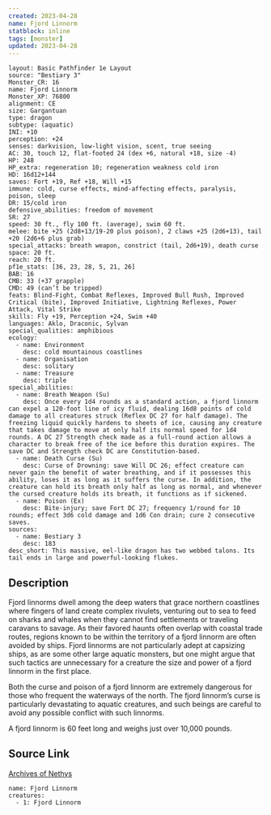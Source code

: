 ```yaml
---
created: 2023-04-28
name: Fjord Linnorm
statblock: inline
tags: [monster]
updated: 2023-04-28
---
```

```statblock
layout: Basic Pathfinder 1e Layout
source: "Bestiary 3"
Monster_CR: 16
name: Fjord Linnorm
Monster_XP: 76800
alignment: CE
size: Gargantuan
type: dragon
subtype: (aquatic)
INI: +10
perception: +24
senses: darkvision, low-light vision, scent, true seeing
AC: 30, touch 12, flat-footed 24 (dex +6, natural +18, size -4)
HP: 248
HP_extra: regeneration 10; regeneration weakness cold iron
HD: 16d12+144
saves: Fort +19, Ref +18, Will +15
immune: cold, curse effects, mind-affecting effects, paralysis, poison, sleep
DR: 15/cold iron
defensive_abilities: freedom of movement
SR: 27
speed: 30 ft., fly 100 ft. (average), swim 60 ft.
melee: bite +25 (2d8+13/19-20 plus poison), 2 claws +25 (2d6+13), tail +20 (2d6+6 plus grab)
special_attacks: breath weapon, constrict (tail, 2d6+19), death curse
space: 20 ft.
reach: 20 ft.
pf1e_stats: [36, 23, 28, 5, 21, 26]
BAB: 16
CMB: 33 (+37 grapple)
CMD: 49 (can’t be tripped)
feats: Blind-Fight, Combat Reflexes, Improved Bull Rush, Improved Critical (bite), Improved Initiative, Lightning Reflexes, Power Attack, Vital Strike
skills: Fly +19, Perception +24, Swim +40
languages: Aklo, Draconic, Sylvan
special_qualities: amphibious
ecology:
  - name: Environment
    desc: cold mountainous coastlines
  - name: Organisation
    desc: solitary
  - name: Treasure
    desc: triple
special_abilities:
  - name: Breath Weapon (Su)
    desc: Once every 1d4 rounds as a standard action, a fjord linnorm can expel a 120-foot line of icy fluid, dealing 16d8 points of cold damage to all creatures struck (Reflex DC 27 for half damage). The freezing liquid quickly hardens to sheets of ice, causing any creature that takes damage to move at only half its normal speed for 1d4 rounds. A DC 27 Strength check made as a full-round action allows a character to break free of the ice before this duration expires. The save DC and Strength check DC are Constitution-based.
  - name: Death Curse (Su)
    desc: Curse of Drowning: save Will DC 26; effect creature can never gain the benefit of water breathing, and if it possesses this ability, loses it as long as it suffers the curse. In addition, the creature can hold its breath only half as long as normal, and whenever the cursed creature holds its breath, it functions as if sickened.
  - name: Poison (Ex)
    desc: Bite-injury; save Fort DC 27; frequency 1/round for 10 rounds; effect 3d6 cold damage and 1d6 Con drain; cure 2 consecutive saves.
sources:
  - name: Bestiary 3
    desc: 183
desc_short: This massive, eel-like dragon has two webbed talons. Its tail ends in large and powerful-looking flukes.
```
## Description
Fjord linnorms dwell among the deep waters that grace northern coastlines where fingers of land create complex rivulets, venturing out to sea to feed on sharks and whales when they cannot find settlements or traveling caravans to savage. As their favored haunts often overlap with coastal trade routes, regions known to be within the territory of a fjord linnorm are often avoided by ships. Fjord linnorms are not particularly adept at capsizing ships, as are some other large aquatic monsters, but one might argue that such tactics are unnecessary for a creature the size and power of a fjord linnorm in the first place.

Both the curse and poison of a fjord linnorm are extremely dangerous for those who frequent the waterways of the north. The fjord linnorm’s curse is particularly devastating to aquatic creatures, and such beings are careful to avoid any possible conflict with such linnorms.

A fjord linnorm is 60 feet long and weighs just over 10,000 pounds.
## Source Link
[Archives of Nethys](https://aonprd.com/MonsterDisplay.aspx?ItemName=Fjord%20Linnorm)
```encounter-table
name: Fjord Linnorm
creatures:
  - 1: Fjord Linnorm
```
